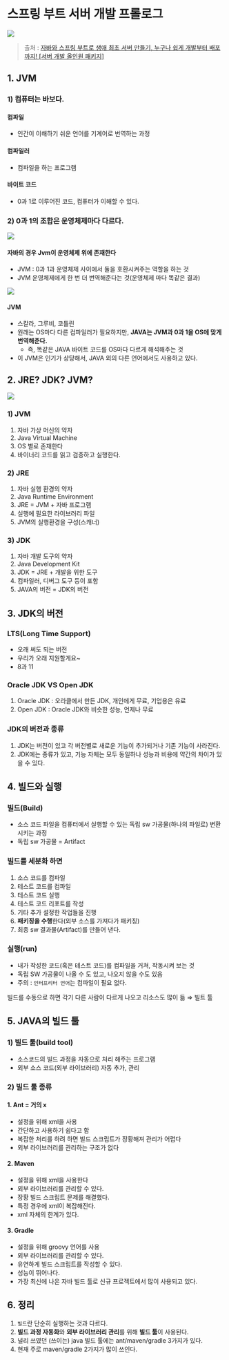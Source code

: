 # 스프링 부트 서버 개발 프롤로그

![](https://velog.velcdn.com/images/prettylee620/post/09a20276-fa60-42db-88f7-696abfca436f/image.png)

> 출처 : [자바와 스프링 부트로 생애 최초 서버 만들기, 누구나 쉽게 개발부터 배포까지! \[서버 개발 올인원 패키지\]](https://www.inflearn.com/course/%EC%9E%90%EB%B0%94-%EC%8A%A4%ED%94%84%EB%A7%81%EB%B6%80%ED%8A%B8-%EC%84%9C%EB%B2%84%EA%B0%9C%EB%B0%9C-%EC%98%AC%EC%9D%B8%EC%9B%90/dashboard)

## 1. JVM

### 1) 컴퓨터는 바보다.

#### 컴파일

* 인간이 이해하기 쉬운 언어를 기계어로 번역하는 과정

#### 컴파일러

* 컴파일을 하는 프로그램

#### 바이트 코드

* 0과 1로 이루어진 코드, 컴퓨터가 이해할 수 있다.

### 2) 0과 1의 조합은 운영체제마다 다르다.

![](https://velog.velcdn.com/images/prettylee620/post/fd5daf80-5b93-482e-9307-32182ac70977/image.png)

#### 자바의 경우 Jvm이 운영체제 위에 존재한다

* JVM : 0과 1과 운영체제 사이에서 둘을 호환시켜주는 역할을 하는 것
* JVM 운영체제에게 한 번 더 번역해준다는 것(운영체제 마다 똑같은 결과)

![](https://velog.velcdn.com/images/prettylee620/post/52548fd2-2209-49a6-80e8-13ab9f8b7b8f/image.png)

#### JVM

* 스칼라, 그루비, 코틀린
* 원래는 OS마다 다른 컴파일러가 필요하지만, **JAVA는 JVM과 0과 1을 OS에 맞게 번역해준다.**
  * 즉, 똑같은 JAVA 바이트 코드를 OS마다 다르게 해석해주는 것
* 이 JVM은 인기가 상당해서, JAVA 외의 다른 언어에서도 사용하고 있다.

## 2. JRE? JDK? JVM?

![](https://velog.velcdn.com/images/prettylee620/post/9b2a1f6e-cabb-440e-ae38-c7957b5ac67b/image.png)

### 1) JVM

1. 자바 가상 머신의 약자
2. Java Virtual Machine
3. OS 별로 존재한다
4. 바이너리 코드를 읽고 검증하고 실행한다.

### 2) JRE

1. 자바 실행 환경의 약자
2. Java Runtime Environment
3. JRE = JVM + 자바 프로그램
4. 실행에 필요한 라이브러리 파일
5. JVM의 실행환경을 구성(스캐너)

### 3) JDK

1. 자바 개발 도구의 약자
2. Java Development Kit
3. JDK = JRE + 개발을 위한 도구
4. 컴파일러, 디버그 도구 등이 포함
5. JAVA의 버전 = JDK의 버전

## 3. JDK의 버전

### LTS(Long Time Support)

* 오래 써도 되는 버전
* 우리가 오래 지원할게요\~
* 8과 11

### Oracle JDK VS Open JDK

1. Oracle JDK : 오라클에서 만든 JDK, 개인에게 무료, 기업용은 유료
2. Open JDK : Oracle JDK와 비슷한 성능, 언제나 무료

### JDK의 버전과 종류

1. JDK는 버전이 있고 각 버전별로 새로운 기능이 추가되거나 기존 기능이 사라진다.
2. JDK에는 종류가 있고, 기능 자체는 모두 동일하나 성능과 비용에 약간의 차이가 있을 수 있다.

## 4. 빌드와 실행

### 빌드(Build)

* 소스 코드 파일을 컴퓨터에서 실행할 수 있는 독립 sw 가공물(하나의 파일로) 변환시키는 과정
* 독립 sw 가공물 = Artifact

### 빌드를 세분화 하면

1. 소스 코드를 컴파일
2. 테스트 코드를 컴파일
3. 테스트 코드 실행
4. 테스트 코드 리포트를 작성
5. 기타 추가 설정한 작업들을 진행
6. **패키징을 수행**한다(외부 소스를 가져다가 패키징)
7. 최종 sw 결과물(Artifact)를 만들어 낸다.

### 실행(run)

* 내가 작성한 코드(혹은 테스트 코드)를 컴파일을 거쳐, 작동시켜 보는 것
* 독립 SW 가공물이 나올 수 도 있고, 나오지 않을 수도 있음
* 주의 : `인터프리터 언어`는 컴파일이 필요 없다.

빌드를 수동으로 하면 각기 다른 사람이 다르게 나오고 리소스도 많이 듦 ⇒ 빌트 툴

## 5. JAVA의 빌드 툴

### 1) 빌드 툴(build tool)

* 소스코드의 빌드 과정을 자동으로 처리 해주는 프로그램
* 외부 소스 코드(외부 라이브러리) 자동 추가, 관리

### 2) 빌드 툴 종류

#### 1. Ant = 거의 x

* 설정을 위해 xml을 사용
* 간단하고 사용하기 쉽다고 함
* 복잡한 처리를 하려 하면 빌드 스크립트가 장황해져 관리가 어렵다
* 외부 라이브러리를 관리하는 구조가 없다

#### 2. Maven

* 설정을 위해 xml을 사용한다
* 외부 라이브러리를 관리할 수 있다.
* 장황 빌드 스크립트 문제를 해결했다.
* 특정 경우에 xml이 복잡해진다.
* xml 자체의 한계가 있다.

#### 3. Gradle

* 설정을 위해 groovy 언어를 사용
* 외부 라이브러리를 관리할 수 있다.
* 유연하게 빌드 스크립트를 작성할 수 있다.
* 성능이 뛰어나다.
* 가장 최신에 나온 자바 빌드 툴로 신규 프로젝트에서 많이 사용되고 있다.

## 6. 정리

1. `빌드`란 단순히 실행하는 것과 다르다.
2. **빌드 과정 자동화**와 **외부 라이브러리 관리**를 위해 **빌드 툴**이 사용된다.
3. 널리 쓰였던 (쓰이는) java 빌드 툴에는 ant/maven/gradle 3가지가 있다.
4. 현재 주로 maven/gradle 2가지가 많이 쓰인다.
